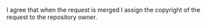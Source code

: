 I agree that when the request is merged I assign the copyright of the request to the repository owner.
